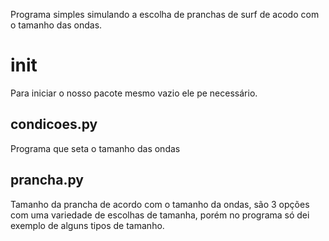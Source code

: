 Programa simples simulando a escolha de pranchas de surf de
acodo com o tamanho das ondas.

# __init__
Para iniciar o nosso pacote mesmo vazio ele pe necessário.

## condicoes.py
Programa que seta o tamanho das ondas

## prancha.py
Tamanho da prancha de acordo com o tamanho da ondas, são 
3 opções com uma variedade de escolhas de tamanha, porém
no programa só dei exemplo de alguns tipos de tamanho.
